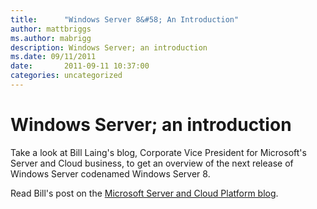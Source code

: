 ```yaml
---
title:      "Windows Server 8&#58; An Introduction"
author: mattbriggs
ms.author: mabrigg
description: Windows Server; an introduction
ms.date: 09/11/2011
date:       2011-09-11 10:37:00
categories: uncategorized
---
```

# Windows Server; an introduction

Take a look at Bill Laing's blog, Corporate Vice President for Microsoft's Server and Cloud business, to get an overview of the next release of Windows Server codenamed Windows Server 8.

Read Bill's post on the [Microsoft Server and Cloud Platform blog](http://bit.ly/oa3JwY "Microsoft Server and Cloud Platform blog").
